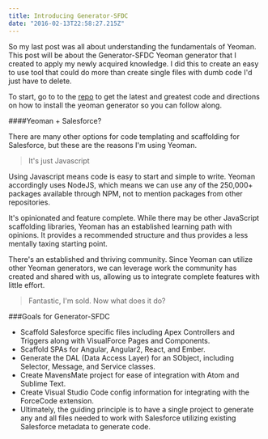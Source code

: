 ```yaml
---
title: Introducing Generator-SFDC
date: "2016-02-13T22:58:27.215Z"
---
```

So my last post was all about understanding the fundamentals of Yeoman.  This post will be about the Generator-SFDC Yeoman generator that I created to apply my newly acquired knowledge. I did this to create an easy to use tool that could do more than create single files with dumb code I'd just have to delete.  

To start, go to to the [repo](https://github.com/celador/generator-sfdc) to get the latest and greatest code and directions on how to install the yeoman generator so you can follow along.

####Yeoman + Salesforce?

There are many other options for code templating and scaffolding for Salesforce, but these are the reasons I'm using Yeoman.  

>It's just Javascript

Using Javascript means code is easy to start and simple to write.  Yeoman accordingly uses NodeJS, which means we can use any of the 250,000+ packages available through NPM, not to mention packages from other repositories.

It's opinionated and feature complete.  While there may be other JavaScript scaffolding libraries, Yeoman has an established learning path with opinions.  It provides a recommended structure and thus provides a less mentally taxing starting point.  

There's an established and thriving community. Since Yeoman can utilize other Yeoman generators, we can leverage work the community has created and shared with us, allowing us to integrate complete features with little effort.

>Fantastic, I'm sold. Now what does it do?

###Goals for Generator-SFDC

* Scaffold Salesforce specific files including Apex Controllers and Triggers along with VisualForce Pages and Components.
* Scaffold SPAs for Angular, Angular2, React, and Ember.
* Generate the DAL (Data Access Layer) for an SObject, including Selector, Message, and Service classes.
* Create MavensMate project for ease of integration with Atom and Sublime Text.
* Create Visual Studio Code config information for integrating with the ForceCode extension.
* Ultimately, the guiding principle is to have a single project to generate any and all files needed to work with Salesforce utilizing existing Salesforce metadata to generate code.